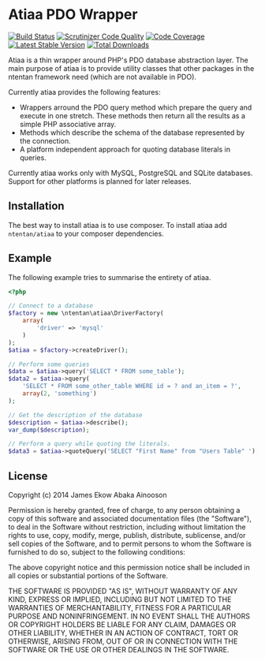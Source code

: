Atiaa PDO Wrapper
=================

[![Build Status](https://travis-ci.org/ntentan/atiaa.svg)](https://travis-ci.org/ntentan/atiaa)
[![Scrutinizer Code Quality](https://scrutinizer-ci.com/g/ntentan/atiaa/badges/quality-score.png?b=master)](https://scrutinizer-ci.com/g/ntentan/atiaa/?branch=master)
[![Code Coverage](https://scrutinizer-ci.com/g/ntentan/atiaa/badges/coverage.png?b=master)](https://scrutinizer-ci.com/g/ntentan/atiaa/?branch=master)
[![Latest Stable Version](https://poser.pugx.org/ntentan/atiaa/version.svg)](https://packagist.org/packages/ntentan/atiaa)
[![Total Downloads](https://poser.pugx.org/ntentan/atiaa/downloads.svg)](https://packagist.org/packages/ntentan/atiaa)

Atiaa is a thin wrapper around PHP's PDO database abstraction layer. The main 
purpose of atiaa is to provide utility classes that other packages in the 
ntentan framework need (which are not available in PDO). 

Currently atiaa provides the following features:
 - Wrappers arround the PDO query method which prepare the query and execute in 
   one stretch. These methods then return all the results as a simple 
   PHP associative array.
 - Methods which describe the schema of the database represented by the connection. 
 - A platform independent approach for quoting database literals in queries.

Currently atiaa works only with MySQL, PostgreSQL and SQLite databases. 
Support for other platforms is planned for later releases.

Installation
------------
The best way to install atiaa is to use composer. To install atiaa add 
`ntentan/atiaa` to your composer dependencies.

Example
-------
The following example tries to summarise the entirety of atiaa.

````php
<?php

// Connect to a database
$factory = new \ntentan\atiaa\DriverFactory(
    array(
        'driver' => 'mysql'
    )
);
$atiaa = $factory->createDriver();

// Perform some queries
$data = $atiaa->query('SELECT * FROM some_table');
$data2 = $atiaa->query(
    'SELECT * FROM some_other_table WHERE id = ? and an_item = ?', 
    array(2, 'something')
);

// Get the description of the database
$description = $atiaa->describe();
var_dump($description);

// Perform a query while quoting the literals.
$data3 = $atiaa->quoteQuery('SELECT "First Name" from "Users Table" ');
````

License
-------
Copyright (c) 2014 James Ekow Abaka Ainooson

Permission is hereby granted, free of charge, to any person obtaining
a copy of this software and associated documentation files (the
"Software"), to deal in the Software without restriction, including
without limitation the rights to use, copy, modify, merge, publish,
distribute, sublicense, and/or sell copies of the Software, and to
permit persons to whom the Software is furnished to do so, subject to
the following conditions:

The above copyright notice and this permission notice shall be
included in all copies or substantial portions of the Software.

THE SOFTWARE IS PROVIDED "AS IS", WITHOUT WARRANTY OF ANY KIND,
EXPRESS OR IMPLIED, INCLUDING BUT NOT LIMITED TO THE WARRANTIES OF
MERCHANTABILITY, FITNESS FOR A PARTICULAR PURPOSE AND
NONINFRINGEMENT. IN NO EVENT SHALL THE AUTHORS OR COPYRIGHT HOLDERS BE
LIABLE FOR ANY CLAIM, DAMAGES OR OTHER LIABILITY, WHETHER IN AN ACTION
OF CONTRACT, TORT OR OTHERWISE, ARISING FROM, OUT OF OR IN CONNECTION
WITH THE SOFTWARE OR THE USE OR OTHER DEALINGS IN THE SOFTWARE.
